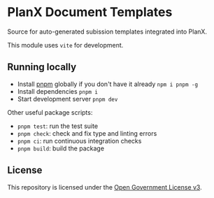# PlanX Document Templates

Source for auto-generated subission templates integrated into PlanX.

This module uses `vite` for development.

## Running locally

- Install [pnpm](https://pnpm.io) globally if you don't have it already `npm i pnpm -g`
- Install dependencies `pnpm i`
- Start development server `pnpm dev`

Other useful package scripts:

  * `pnpm test`: run the test suite
  * `pnpm check`: check and fix type and linting errors
  * `pnpm ci`: run continuous integration checks
  * `pnpm build`: build the package

## License

This repository is licensed under the [Open Government License v3](http://www.nationalarchives.gov.uk/doc/open-government-licence/version/3/).
